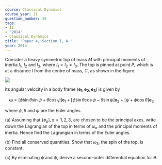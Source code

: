 ```yaml
---
course: Classical Dynamics
course_year: II
question_number: 19
tags:
- II
- '2014'
- Classical Dynamics
title: 'Paper 4, Section I, A '
year: 2014
---
```




Consider a heavy symmetric top of mass $M$ with principal moments of inertia $I_{1}$, $I_{2}$ and $I_{3}$, where $I_{1}=I_{2} \neq I_{3}$. The top is pinned at point $P$, which is at a distance $l$ from the centre of mass, $C$, as shown in the figure.

![](https://cdn.mathpix.com/cropped/2022_04_28_1c93b7fb2aa72bd6cc1fg-016.jpg?height=351&width=256&top_left_y=411&top_left_x=530)

Its angular velocity in a body frame $\left(\mathbf{e}_{\mathbf{1}}, \mathbf{e}_{\mathbf{2}}, \mathbf{e}_{\mathbf{3}}\right)$ is given by

$$\boldsymbol{\omega}=[\dot{\phi} \sin \theta \sin \psi+\dot{\theta} \cos \psi] \mathbf{e}_{1}+[\dot{\phi} \sin \theta \cos \psi-\dot{\theta} \sin \psi] \mathbf{e}_{2}+[\dot{\psi}+\dot{\phi} \cos \theta] \mathbf{e}_{3}$$

where $\phi, \theta$ and $\psi$ are the Euler angles.

(a) Assuming that $\left\{\mathbf{e}_{a}\right\}, a=1,2,3$, are chosen to be the principal axes, write down the Lagrangian of the top in terms of $\omega_{a}$ and the principal moments of inertia. Hence find the Lagrangian in terms of the Euler angles.

(b) Find all conserved quantities. Show that $\omega_{3}$, the spin of the top, is constant.

(c) By eliminating $\dot{\phi}$ and $\dot{\psi}$, derive a second-order differential equation for $\theta$.